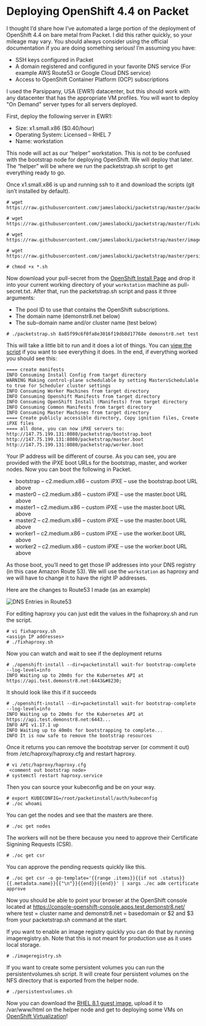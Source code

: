 # Deploying OpenShift 4.4 on Packet
I thought I’d share how I’ve automated a large portion of the deployment of OpenShift 4.4 on bare metal from Packet. I did this rather quickly, so your mileage may vary. You should always consider using the official documentation if you are doing something serious! I’m assuming you have:

 - SSH keys configured in Packet
 - A domain registered and configured in your favorite DNS service (For example AWS Route53 or Google Cloud DNS service)
 - Access to OpenShift Container Platform (OCP) subscriptions

I used the Parsippany, USA (EWR1) datacenter, but this should work with any datacenter that has the appropriate VM profiles. You will want to deploy "On Demand" server types for all servers deployed.

First, deploy the following server in EWR1:

 - Size: x1.small.x86 ($0.40/hour)
 - Operating System: Licensed – RHEL 7
 - Name: workstation 

This node will act as our “helper” workstation. This is not to be confused with the bootstrap node for deploying OpenShift. We will deploy that later. The “helper” will be where we run the packetstrap.sh script to get everything ready to go.

Once x1.small.x86 is up and running ssh to it and download the scripts (git isn’t installed by default).

```
# wget https://raw.githubusercontent.com/jameslabocki/packetstrap/master/packetstrap.sh

# wget https://raw.githubusercontent.com/jameslabocki/packetstrap/master/fixhaproxy.sh

# wget https://raw.githubusercontent.com/jameslabocki/packetstrap/master/imageregistry.sh

# wget https://raw.githubusercontent.com/jameslabocki/packetstrap/master/persistentvolumes.sh
```

```
# chmod +x *.sh
```

Now download your pull-secret from the [OpenShift Install Page](https://cloud.redhat.com/openshift/install/pull-secret) and drop it into your current working directory of your `workstation` machine as pull-secret.txt. After that, run the packetstrap.sh script and pass it three arguments:

 - The pool ID to use that contains the OpenShift subscriptions.
 - The domain name (demonstr8.net below)
 - The sub-domain name and/or cluster name (test below)

```
# ./packetstrap.sh 8a85f99c6f0fa8e3016f19db8d17768e demonstr8.net test
```

This will take a little bit to run and it does a lot of things. You can [view the script](https://github.com/jameslabocki/packetstrap/blob/master/packetstrap.sh) if you want to see everything it does. In the end, if everything worked you should see this:

```
==== create manifests
INFO Consuming Install Config from target directory
WARNING Making control-plane schedulable by setting MastersSchedulable to true for Scheduler cluster settings
INFO Consuming Worker Machines from target directory
INFO Consuming Openshift Manifests from target directory
INFO Consuming OpenShift Install (Manifests) from target directory
INFO Consuming Common Manifests from target directory
INFO Consuming Master Machines from target directory
==== Create publicly accessible directory, Copy ignition files, Create iPXE files
==== all done, you can now iPXE servers to:
http://147.75.199.131:8080/packetstrap/bootstrap.boot
http://147.75.199.131:8080/packetstrap/master.boot
http://147.75.199.131:8080/packetstrap/worker.boot
```


Your IP address will be different of course. As you can see, you are provided with the iPXE boot URLs for the bootstrap, master, and worker nodes. Now you can boot the following in Packet.

 - bootstrap – c2.medium.x86 – custom iPXE – use the bootstrap.boot URL above
 - master0 – c2.medium.x86 – custom iPXE – use the master.boot URL above
 - master1 – c2.medium.x86 – custom iPXE – use the master.boot URL above
 - master2 – c2.medium.x86 – custom iPXE – use the master.boot URL above
 - worker1 – c2.medium.x86 – custom iPXE – use the worker.boot URL above
 - worker2 – c2.medium.x86 – custom iPXE – use the worker.boot URL above

As those boot, you’ll need to get those IP addresses into your DNS registry (in this case Amazon Route 53). We will use the `workstation` as haproxy and we will have to change it to have the right IP addresses.

Here are the changes to Route53 I made (as an example)

![DNS Entries in Route53](images/route53.png)

For editing haproxy you can just edit the values in the fixhaproxy.sh and run the script.

```
# vi fixhaproxy.sh
<assign IP addresses>
# ./fixhaproxy.sh
```

Now you can watch and wait to see if the deployment returns

```
# ./openshift-install --dir=packetinstall wait-for bootstrap-complete --log-level=info 
INFO Waiting up to 20m0s for the Kubernetes API at https://api.test.demonstr8.net:6443&#8230;
```

It should look like this if it succeeds

```
# ./openshift-install --dir=packetinstall wait-for bootstrap-complete --log-level=info
INFO Waiting up to 20m0s for the Kubernetes API at https://api.test.demonstr8.net:6443... 
INFO API v1.17.1 up                               
INFO Waiting up to 40m0s for bootstrapping to complete... 
INFO It is now safe to remove the bootstrap resources 
```

Once it returns you can remove the bootstrap server (or comment it out) from /etc/haproxy/haproxy.cfg and restart haproxy.

```
# vi /etc/haproxy/haproxy.cfg
 <comment out bootstrap node>
# systemctl restart haproxy.service
```

Then you can source your kubeconfig and be on your way.

```
# export KUBECONFIG=/root/packetinstall/auth/kubeconfig
# ./oc whoami
```

You can get the nodes and see that the masters are there.

```
# ./oc get nodes
```

The workers will not be there because you need to approve their Certificate Signining Requests (CSR).

```
# ./oc get csr
```

You can approve the pending requests quickly like this.

```
# ./oc get csr -o go-template='{{range .items}}{{if not .status}}{{.metadata.name}}{{"\n"}}{{end}}{{end}}' | xargs ./oc adm certificate approve
```

Now you should be able to point your browser at the OpenShift console located at https://console-openshift-console.apps.test.demonstr8.net/ where test = cluster name and demonstr8.net = basedomain or $2 and $3 from your packetstrap.sh command at the start.

If you want to enable an image registry quickly you can do that by running imageregistry.sh. Note that this is not meant for production use as it uses local storage.

```
# ./imageregistry.sh
```

If you want to create some persistent volumes you can run the persistentvolumes.sh script. It will create four persistent volumes on the NFS directory that is exported from the helper node.

```
# ./persistentvolumes.sh
```

Now you can download the [RHEL 8.1 guest image](https://access.redhat.com/downloads/content/479/ver=/rhel---8/8.1/x86_64/product-software), upload it to /var/www/html on the helper node and get to deploying some VMs on [OpenShift Virtualization](https://docs.openshift.com/container-platform/4.4/welcome/index.html)!
